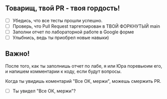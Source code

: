 ## Товарищ, твой PR - твоя гордость!

- [ ] Убедись, что все тесты прошли успешно.
- [ ] Проверь, что Pull Request таргетоирован в ТВОЙ ФОРКНУТЫЙ main
- [ ] Заполни отчет по лабораторной работе в Google форме
- [ ] Улыбнись, ведь ты приобрел новые навыки)

## Важно!

После того, как ты заполнишь отчет по лабе, я или Юра поревьюим его, и напишем комментарии к коду, если будут вопросы.

Когда ты увидишь коментарий "Все ОК, мержи", можешь смержить PR.

- [ ] Ты увидел "Все ОК, мержи"?